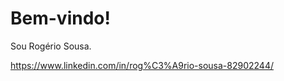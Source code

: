 # Bem-vindo!

Sou Rogério Sousa.

<profile em desenvovilvimento...>

https://www.linkedin.com/in/rog%C3%A9rio-sousa-82902244/
